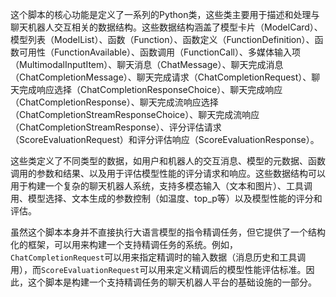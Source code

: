 这个脚本的核心功能是定义了一系列的Python类，这些类主要用于描述和处理与聊天机器人交互相关的数据结构。这些数据结构涵盖了模型卡片（ModelCard）、模型列表（ModelList）、函数（Function）、函数定义（FunctionDefinition）、函数可用性（FunctionAvailable）、函数调用（FunctionCall）、多媒体输入项（MultimodalInputItem）、聊天消息（ChatMessage）、聊天完成消息（ChatCompletionMessage）、聊天完成请求（ChatCompletionRequest）、聊天完成响应选择（ChatCompletionResponseChoice）、聊天完成响应（ChatCompletionResponse）、聊天完成流响应选择（ChatCompletionStreamResponseChoice）、聊天完成流响应（ChatCompletionStreamResponse）、评分评估请求（ScoreEvaluationRequest）和评分评估响应（ScoreEvaluationResponse）。

这些类定义了不同类型的数据，如用户和机器人的交互消息、模型的元数据、函数调用的参数和结果、以及用于评估模型性能的评分请求和响应。这些数据结构可以用于构建一个复杂的聊天机器人系统，支持多模态输入（文本和图片）、工具调用、模型选择、文本生成的参数控制（如温度、top_p等）以及模型性能的评分和评估。

虽然这个脚本本身并不直接执行大语言模型的指令精调任务，但它提供了一个结构化的框架，可以用来构建一个支持精调任务的系统。例如，`ChatCompletionRequest`可以用来指定精调时的输入数据（消息历史和工具调用），而`ScoreEvaluationRequest`可以用来定义精调后的模型性能评估标准。因此，这个脚本是构建一个支持精调任务的聊天机器人平台的基础设施的一部分。
